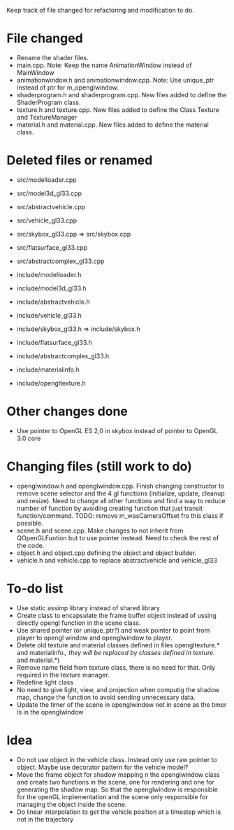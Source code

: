 Keep track of file changed for refactoring and modification to do.

File changed
=============
 * Rename the shader files.
 * main.cpp. Note: Keep the name AnimationWindow instead of MainWindow
 * animationwindow.h and animationwindow.cpp. Note: Use unique_ptr instead of ptr for m_openglwindow.
 * shaderprogram.h and shaderprogram.cpp. New files added to define the ShaderProgram class.
 * texture.h and texture.cpp. New files added to define the Class Texture and TextureManager
 * material.h and material.cpp. New files added to define the material class.
 

Deleted files or renamed
============
 * src/modelloader.cpp
 * src/model3d_gl33.cpp
 * src/abstractvehicle.cpp
 * src/vehicle_gl33.cpp
 * src/skybox_gl33.cpp => src/skybox.cpp
 * src/flatsurface_gl33.cpp
 * src/abstractcomplex_gl33.cpp

 * include/modelloader.h
 * include/model3d_gl33.h
 * include/abstractvehicle.h
 * include/vehicle_gl33.h
 * include/skybox_gl33.h => include/skybox.h
 * include/flatsurface_gl33.h
 * include/abstractcomplex_gl33.h
 * include/materialinfo.h
 * include/opengltexture.h


Other changes done
===============
 * Use pointer to OpenGL ES 2,0 in skybox instead of pointer to OpenGL 3.0 core


Changing files (still work to do)
=============
 * openglwindow.h and openglwindow.cpp. Finish changing constructor to remove scene selector and the 4 gl functions (initialize, update, cleanup and resize). Need to change all other functions and find a way to reduce number of function by avoiding creating function that just transit function/command. TODO: remove m_wasCameraOffset fro this class if possible.
 * scene.h and scene.cpp. Make changes to not inherit from QOpenGLFuntion but to use pointer instead. Need to check the rest of the code.
 * object.h and object.cpp defining the object and object builder.
 * vehicle.h and vehicle.cpp to replace abstractvehicle and vehicle_gl33


To-do list
============
 * Use static assimp library instead of shared library
 * Create class to encapsulate the frame buffer object instead of ussing directly opengl function in the scene class.
 * Use shared pointer (or unique_ptr?) and weak pointer to point from player to opengl window and openglwindow to player.
 * Delete old texture and material classes defined in files opengltexture.* and materialinfo.*, they will be replaced by classes defined in texture.* and material.*)
 * Remove name field from texture class, there is no need for that. Only required in the texture manager.
 * Redefine light class
 * No need to give light, view, and projection when computig the shadow map, change the function to avoid sending unnecessary data.
 * Update the timer of the scene in openglwindow not in scene as the timer is in the openglwindow
 
 
 Idea
 ==============
 * Do not use object in the vehicle class. Instead only use raw pointer to object. Maybe use decorator pattern for the vehicle model?
 * Move the frame object for shadow mapping n the openglwindow class and create two functions in the scene, one for rendering and one for generating the shadow map. So that the openglwindow is responsible for the openGL implementation and the scene only responsible for managing the object inside the scene.
 * Do linear interpolation to get the vehicle position at a timestep which is not in the trajectory
